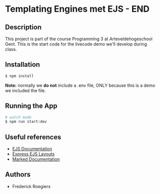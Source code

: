 # Templating Engines met EJS - END

## Description
This project is part of the course Programming 3 at Arteveldehogeschool Gent. This is the start code for the livecode demo we'll develop during class.


## Installation

```bash
$ npm install
```

**Note:** normally we **do not** include a .env file, ONLY because this is a demo we included the file.

## Running the App

```bash
# watch mode
$ npm run start:dev
```

## Useful references
- [EJS Documentation](https://ejs.co/#docs)
- [Express EJS Layouts](https://www.npmjs.com/package/express-ejs-layouts)
- [Marked Documentation](https://marked.js.org/)

## Authors
- Frederick Roegiers